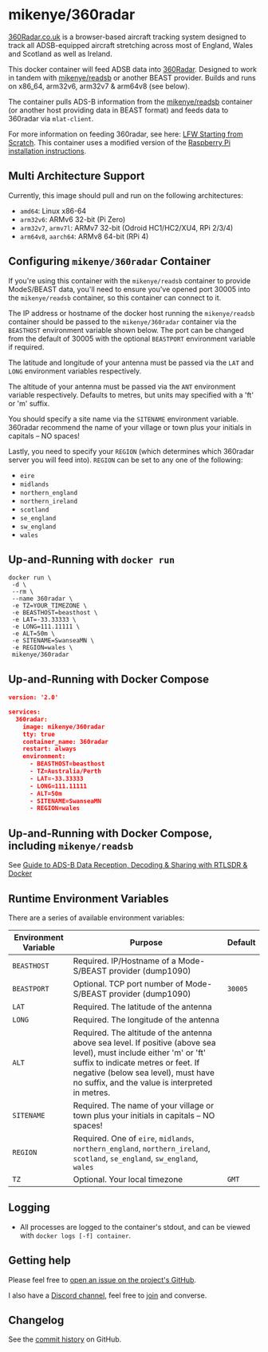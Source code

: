 # mikenye/360radar

[360Radar.co.uk](https://360radar.co.uk) is a browser-based aircraft tracking system designed to track all ADSB-equipped aircraft stretching across most of England, Wales and Scotland as well as Ireland.

This docker container will feed ADSB data into [360Radar](https://360radar.co.uk). Designed to work in tandem with [mikenye/readsb](https://github.com/mikenye/docker-readsb) or another BEAST provider. Builds and runs on x86_64, arm32v6, arm32v7 & arm64v8 (see below).

The container pulls ADS-B information from the [mikenye/readsb](https://github.com/mikenye/docker-readsb) container (or another host providing data in BEAST format) and feeds data to 360radar via `mlat-client`.

For more information on feeding 360radar, see here: [LFW Starting from Scratch](https://radar.lowflyingwales.co.uk). This container uses a modified version of the [Raspberry Pi installation instructions](https://radar.lowflyingwales.co.uk/raspberry-pi-installation-instructions/).

## Multi Architecture Support

Currently, this image should pull and run on the following architectures:

* ```amd64```: Linux x86-64
* ```arm32v6```: ARMv6 32-bit (Pi Zero)
* ```arm32v7```, ```armv7l```: ARMv7 32-bit (Odroid HC1/HC2/XU4, RPi 2/3/4)
* ```arm64v8```, ```aarch64```: ARMv8 64-bit (RPi 4)

## Configuring `mikenye/360radar` Container

If you're using this container with the `mikenye/readsb` container to provide ModeS/BEAST data, you'll need to ensure you've opened port 30005 into the `mikenye/readsb` container, so this container can connect to it.

The IP address or hostname of the docker host running the `mikenye/readsb` container should be passed to the `mikenye/360radar` container via the `BEASTHOST` environment variable shown below. The port can be changed from the default of 30005 with the optional `BEASTPORT` environment variable if required.

The latitude and longitude of your antenna must be passed via the `LAT` and `LONG` environment variables respectively.

The altitude of your antenna must be passed via the `ANT` environment variable respectively. Defaults to metres, but units may specified with a 'ft' or 'm' suffix.

You should specify a site name via the `SITENAME` environment variable. 360radar recommend the name of your village or town plus your initials in capitals – NO spaces!

Lastly, you need to specify your `REGION` (which determines which 360radar server you will feed into). `REGION` can be set to any one of the following:

* `eire`
* `midlands`
* `northern_england`
* `northern_ireland`
* `scotland`
* `se_england`
* `sw_england`
* `wales`

## Up-and-Running with `docker run`

```shell
docker run \
 -d \
 --rm \
 --name 360radar \
 -e TZ=YOUR_TIMEZONE \
 -e BEASTHOST=beasthost \
 -e LAT=-33.33333 \
 -e LONG=111.11111 \
 -e ALT=50m \
 -e SITENAME=SwanseaMN \
 -e REGION=wales \
 mikenye/360radar
```

## Up-and-Running with Docker Compose

```json
version: '2.0'

services:
  360radar:
    image: mikenye/360radar
    tty: true
    container_name: 360radar
    restart: always
    environment:
      - BEASTHOST=beasthost
      - TZ=Australia/Perth
      - LAT=-33.33333
      - LONG=111.11111
      - ALT=50m
      - SITENAME=SwanseaMN
      - REGION=wales
```

## Up-and-Running with Docker Compose, including `mikenye/readsb`

See [Guide to ADS-B Data Reception, Decoding & Sharing with RTLSDR & Docker](https://github.com/mikenye/docker-readsb/wiki/Guide-to-ADS-B-Data-Receiving,-Decoding-and-Sharing,-Leveraging-RTLSDR-and-Docker)

## Runtime Environment Variables

There are a series of available environment variables:

| Environment Variable | Purpose                                                                  | Default |
| -------------------- | ------------------------------------------------------------------------ | ------- |
| `BEASTHOST`          | Required. IP/Hostname of a Mode-S/BEAST provider (dump1090)              |         |
| `BEASTPORT`          | Optional. TCP port number of Mode-S/BEAST provider (dump1090)            | `30005`   |
| `LAT`                | Required. The latitude of the antenna                                    |         |
| `LONG`               | Required. The longitude of the antenna                                   |         |
| `ALT`                | Required. The altitude of the antenna above sea level. If positive (above sea level), must include either 'm' or 'ft' suffix to indicate metres or feet. If negative (below sea level), must have no suffix, and the value is interpreted in metres.  |         |
| `SITENAME`           | Required. The name of your village or town plus your initials in capitals – NO spaces! |         |
| `REGION`             | Required. One of `eire`, `midlands`, `northern_england`, `northern_ireland`, `scotland`, `se_england`, `sw_england`, `wales` | |
| `TZ`                 | Optional. Your local timezone                                            | `GMT`     |

## Logging

* All processes are logged to the container's stdout, and can be viewed with `docker logs [-f] container`.

## Getting help

Please feel free to [open an issue on the project's GitHub](https://github.com/mikenye/docker-360radar/issues).

I also have a [Discord channel](https://discord.gg/sTf9uYF), feel free to [join](https://discord.gg/sTf9uYF) and converse.

## Changelog

See the [commit history](https://github.com/mikenye/docker-360radar/commits/master) on GitHub.
